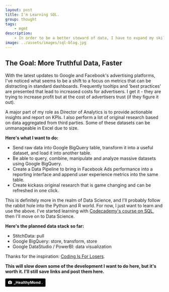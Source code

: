 ```yaml
---
layout: post
title: I'm Learning SQL.
group: thought
tags:
    - mgmt
description:
    - In order to be a better steward of data, I have to expand my skillset to find answers quicker and more accurately.
image: ../assets/images/sql-blog.jpg
---
```

## The Goal: More Truthful Data, Faster

With the latest updates to Google and Facebook's advertising platforms, I've noticed what seems to be a shift to a focus on metrics that can be distracting in standard dashboards.  Frequently tooltips and 'best practices' are presented that lead to increased costs for advertisers.  I get it - they are trying to increase profit but at the cost of advertisers trust (if they figure it out).

A major part of my role as Director of Analytics is to provide actionable insights and report on KPIs.  I also perform a lot of original research based on data aggregated from third parties.  Some of these datasets can be unmanageable in Excel due to size.  

**Here's what I want to do:**
- Send raw data into Google BigQuery table, transform it into a useful dataset, and load it into another table.
- Be able to query, combine, manipulate and analyze massive datasets using Google BigQuery.
- Create a Data Pipeline to bring in Facebook Ads performance into a reporting interface and append user experience metrics into the same table.
- Create kickass original research that is game changing and can be refreshed in one click.

This is definitely more in the realm of Data Science, and I'll probably follow the rabbit hole into the Python and R world.  For now,  I just want to learn and use the above.  I've started learning with [Codecademy's course on SQL](https://www.codecademy.com/courses/learn-sql/), then I'll move on to Data Science.

**Here's the planned data stack so far:**
- StitchData: pull
- Google BigQuery: store, transform, store
- Google DataStudio / PowerBI: data visualization

Thanks for the inspiration: [Coding Is For Losers](https://codingisforlosers.com/agency-data-pipeline/).

**This will slow down some of the development I want to do here, but it's worth it. I'll still save links and post them here.**


<a style="background-color:black;color:white;text-decoration:none;padding:4px 6px;font-family:-apple-system, BlinkMacSystemFont, &quot;San Francisco&quot;, &quot;Helvetica Neue&quot;, Helvetica, Ubuntu, Roboto, Noto, &quot;Segoe UI&quot;, Arial, sans-serif;font-size:12px;font-weight:bold;line-height:1.2;display:inline-block;border-radius:3px" href="https://unsplash.com/@_healthymond?utm_medium=referral&amp;utm_campaign=photographer-credit&amp;utm_content=creditBadge" target="_blank" rel="noopener noreferrer" title="Download free do whatever you want high-resolution photos from _HealthyMond ."><span style="display:inline-block;padding:2px 3px"><svg xmlns="http://www.w3.org/2000/svg" style="height:12px;width:auto;position:relative;vertical-align:middle;top:-1px;fill:white" viewBox="0 0 32 32"><title>unsplash-logo</title><path d="M20.8 18.1c0 2.7-2.2 4.8-4.8 4.8s-4.8-2.1-4.8-4.8c0-2.7 2.2-4.8 4.8-4.8 2.7.1 4.8 2.2 4.8 4.8zm11.2-7.4v14.9c0 2.3-1.9 4.3-4.3 4.3h-23.4c-2.4 0-4.3-1.9-4.3-4.3v-15c0-2.3 1.9-4.3 4.3-4.3h3.7l.8-2.3c.4-1.1 1.7-2 2.9-2h8.6c1.2 0 2.5.9 2.9 2l.8 2.4h3.7c2.4 0 4.3 1.9 4.3 4.3zm-8.6 7.5c0-4.1-3.3-7.5-7.5-7.5-4.1 0-7.5 3.4-7.5 7.5s3.3 7.5 7.5 7.5c4.2-.1 7.5-3.4 7.5-7.5z"></path></svg></span><span style="display:inline-block;padding:2px 3px">_HealthyMond .</span></a>
